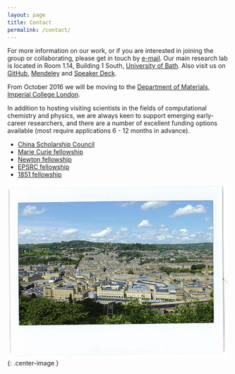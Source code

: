 ```yaml
---
layout: page
title: Contact
permalink: /contact/
---
```


For more information on our work, or if you are interested in joining the group or collaborating, please get in touch by [e-mail](mailto:a.walsh@bath.ac.uk).
Our main research lab is located in Room 1.14, Building 1 South, [University of Bath](http://www.bath.ac.uk/travel-advice/). 
Also visit us on [GitHub](https://github.com/WMD-group), [Mendeley](https://www.mendeley.com/profiles/aron-walsh/) and [Speaker Deck](https://speakerdeck.com/aronwalsh).

From October 2016 we will be moving to the [Department of Materials, Imperial College London](https://www.imperial.ac.uk/engineering/departments/materials/).

In addition to hosting visiting scientists in the fields of computational chemistry and physics, we are always keen to support emerging early-career researchers, and there are a number of excellent funding options available (most require applications 6 - 12 months in advance).

* [China Scholarship Council](https://www.imperial.ac.uk/study/pg/fees-and-funding/scholarships/international-scholarship-collaborations/csc/)
* [Marie Curie fellowship](http://ec.europa.eu/research/mariecurieactions/)
* [Newton fellowship](http://www.newtonfellowships.org/)
* [EPSRC fellowship](https://www.epsrc.ac.uk/skills/fellows/areas/)
* [1851 fellowship](http://www.royalcommission1851.org/awards/?award=research)

![](/assets/bath.jpg){: .center-image }

